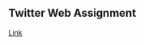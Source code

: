 ## Twitter Web Assignment

[Link](https://github.com/Departamento-de-sistemas-Uninorte/assignment-01-andremov)
